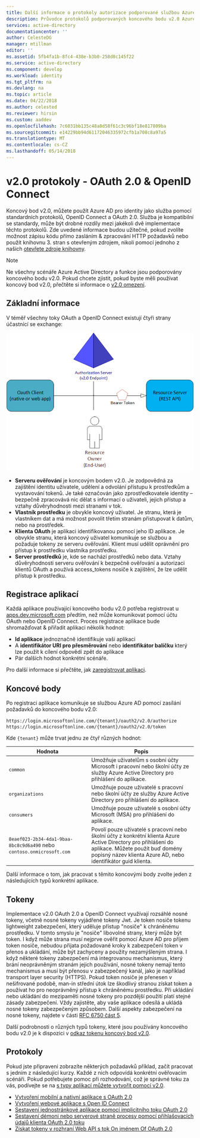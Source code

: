 ```yaml
---
title: Další informace o protokoly autorizace podporované službou Azure AD v2.0 | Microsoft Docs
description: Průvodce protokolů podporovaných koncového bodu v2.0 Azure AD.
services: active-directory
documentationcenter: ''
author: CelesteDG
manager: mtillman
editor: ''
ms.assetid: 5fb4fa1b-8fc4-438e-b3b0-258d8c145f22
ms.service: active-directory
ms.component: develop
ms.workload: identity
ms.tgt_pltfrm: na
ms.devlang: na
ms.topic: article
ms.date: 04/22/2018
ms.author: celested
ms.reviewer: hirsin
ms.custom: aaddev
ms.openlocfilehash: 7c6031bb135c48a8d58f61c3c96bf18e817809ba
ms.sourcegitcommit: e14229bb94d61172046335972cfb1a708c8a97a5
ms.translationtype: MT
ms.contentlocale: cs-CZ
ms.lasthandoff: 05/14/2018
---
```

# <a name="v20-protocols---oauth-20--openid-connect"></a>v2.0 protokoly - OAuth 2.0 & OpenID Connect
Koncový bod v2.0, můžete použít Azure AD pro identity jako služba pomocí standardních protokolů, OpenID Connect a OAuth 2.0. Služba je kompatibilní se standardy, může být drobné rozdíly mezi jakékoli dvě implementace těchto protokolů. Zde uvedené informace budou užitečné, pokud zvolíte možnost zápisu kódu přímo zasláním & zpracování HTTP požadavků nebo použít knihovnu 3. stran s otevřeným zdrojem, nikoli pomocí jednoho z našich [otevřete zdroje knihovny](active-directory-v2-libraries.md).

> [!NOTE]
> Ne všechny scénáře Azure Active Directory a funkce jsou podporovány koncového bodu v2.0. Pokud chcete zjistit, pokud byste měli používat koncový bod v2.0, přečtěte si informace o [v2.0 omezení](active-directory-v2-limitations.md).
>
>

## <a name="the-basics"></a>Základní informace
V téměř všechny toky OAuth a OpenID Connect existují čtyři strany účastnící se exchange:

![Role OAuth 2.0](../../media/active-directory-v2-flows/protocols_roles.png)

* **Serveru ověřování** je koncovým bodem v2.0. Je zodpovědná za zajištění identitu uživatele, udělení a odvolání přístupu k prostředkům a vystavování tokenů. Je také označován jako zprostředkovatele identity – bezpečně zpracovává nic dělat s informací o uživateli, jejich přístup a vztahy důvěryhodnosti mezi stranami v tok.
* **Vlastník prostředku** je obvykle koncový uživatel. Je stranu, která je vlastníkem dat a má možnost povolit třetím stranám přistupovat k datům, nebo na prostředek.
* **Klienta OAuth** je aplikaci identifikovanou pomocí jeho ID aplikace. Je obvykle stranu, která koncový uživatel komunikuje se službou a požaduje tokeny ze serveru ověřování. Klient musí udělit oprávnění pro přístup k prostředku vlastníka prostředku.
* **Server prostředků** je, kde se nachází prostředků nebo data. Vztahy důvěryhodnosti serveru ověřování k bezpečně ověřování a autorizaci klientů OAuth a používá access_tokens nosiče k zajištění, že lze udělit přístup k prostředku.

## <a name="app-registration"></a>Registrace aplikací
Každá aplikace používající koncového bodu v2.0 potřeba registrovat u [apps.dev.microsoft.com](https://apps.dev.microsoft.com/?referrer=https://azure.microsoft.com/documentation/articles&deeplink=/appList) předtím, než může komunikovat pomocí účtu OAuth nebo OpenID Connect. Proces registrace aplikace bude shromažďovat & přiřadit aplikaci několik hodnot:

* **Id aplikace** jednoznačně identifikuje vaši aplikaci
* A **identifikátor URI pro přesměrování** nebo **identifikátor balíčku** který lze použít k cílení odpovědí zpět do aplikace
* Pár dalších hodnot konkrétní scénáře.

Pro další informace si přečtěte, jak [zaregistrovat aplikaci](active-directory-v2-app-registration.md).

## <a name="endpoints"></a>Koncové body
Po registraci aplikace komunikuje se službou Azure AD pomocí zasílání požadavků do koncového bodu v2.0:

```
https://login.microsoftonline.com/{tenant}/oauth2/v2.0/authorize
https://login.microsoftonline.com/{tenant}/oauth2/v2.0/token
```

Kde `{tenant}` může trvat jednu ze čtyř různých hodnot:

| Hodnota | Popis |
| --- | --- |
| `common` |Umožňuje uživatelům s osobní účty Microsoft i pracovní nebo školní účty ze služby Azure Active Directory pro přihlášení do aplikace. |
| `organizations` |Umožňuje pouze uživatelé s pracovní nebo školní účty ze služby Azure Active Directory pro přihlášení do aplikace. |
| `consumers` |Umožňuje pouze uživatelé s osobní účty Microsoft (MSA) pro přihlášení do aplikace. |
| `8eaef023-2b34-4da1-9baa-8bc8c9d6a490` nebo `contoso.onmicrosoft.com` |Povolí pouze uživatelé s pracovní nebo školní účty z konkrétní klienta Azure Active Directory pro přihlášení do aplikace. Můžete použít buď domény popisný název klienta Azure AD, nebo identifikátor guid klienta. |

Další informace o tom, jak pracovat s těmito koncovými body zvolte jeden z následujících typů konkrétní aplikace.

## <a name="tokens"></a>Tokeny
Implementace v2.0 OAuth 2.0 a OpenID Connect využívají rozsáhlé nosné tokeny, včetně nosné tokeny vyjádřené tokeny Jwt. Je token nosiče tokenu lightweight zabezpečení, který uděluje přístup "nosiče" k chráněnému prostředku. V tomto smyslu je "nosiče" libovolné strany, který může být token. I když může strana musí nejprve ověřit pomocí Azure AD pro příjem token nosiče, nebudou přijata požadované kroky k zabezpečení token v přenos a ukládání, může být zachyceny a použity nezamýšleným strana. I když některé tokeny zabezpečení má integrovanou mechanismus, který brání neoprávněným stranám jejich používání, nosné tokeny nemají tento mechanismus a musí být přenosu v zabezpečený kanál, jako je například transport layer security (HTTPS). Pokud token nosiče je přenesen v nešifrované podobě, man-in střední útok lze škodlivý stranou získat token a používat ho pro neoprávněný přístup k chráněnému prostředku. Při ukládání nebo ukládání do mezipaměti nosné tokeny pro pozdější použití platí stejné zásady zabezpečení. Vždy zajistěte, aby vaše aplikace odesílá a ukládá nosné tokeny zabezpečeným způsobem. Další aspekty zabezpečení na nosné tokeny, najdete v části [RFC 6750 část 5](http://tools.ietf.org/html/rfc6750).

Další podrobnosti o různých typů tokeny, které jsou používány koncového bodu v2.0 je k dispozici v [odkaz tokenu koncový bod v2.0](active-directory-v2-tokens.md).

## <a name="protocols"></a>Protokoly
Pokud jste připraveni zobrazíte některých požadavků příklad, začít pracovat s jedním z následující kurzy. Každé z nich odpovídá konkrétní ověřovacím scénáři. Pokud potřebujete pomoc při rozhodování, což je správné toku za vás, podívejte se na [s typy aplikací můžete vytvořit pomocí v2.0](active-directory-v2-flows.md).

* [Vytvoření mobilní a nativní aplikace s OAuth 2.0](active-directory-v2-protocols-oauth-code.md)
* [Vytvoření webové aplikace s Open ID Connect](active-directory-v2-protocols-oidc.md)
* [Sestavení jednostránkové aplikace pomocí implicitního toku OAuth 2.0](active-directory-v2-protocols-implicit.md)
* [Sestavení démoni nebo serverové straně procesy pomocí přihlašovacích údajů klienta OAuth 2.0 toku](active-directory-v2-protocols-oauth-client-creds.md)
* [Získat tokeny v rozhraní Web API s tok On jménem Of OAuth 2.0](active-directory-v2-protocols-oauth-on-behalf-of.md)
